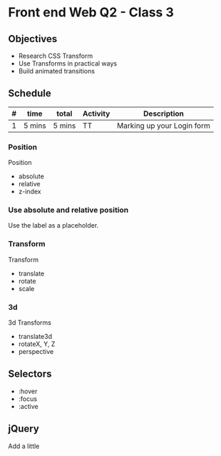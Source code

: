 # Front end Web Q2 - Class 3

## Objectives

- Research CSS Transform
- Use Transforms in practical ways
- Build animated transitions

## Schedule

| # | time    |    total | Activity   | Description |
|---|---------|----------|------------|-------------|
| 1 |  5 mins |   5 mins | TT         | Marking up your Login form |

### Position

Position

- absolute
- relative
- z-index

### Use absolute and relative position

Use the label as a placeholder. 

### Transform

Transform

- translate
- rotate
- scale

### 3d

3d Transforms

- translate3d
- rotateX, Y, Z
- perspective

## Selectors

- :hover
- :focus
- :active

## jQuery

Add a little
